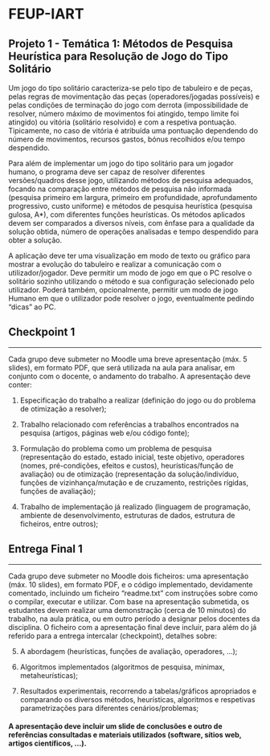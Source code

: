 # FEUP-IART

## Projeto 1 - Temática 1: Métodos de Pesquisa Heurística para Resolução de Jogo do Tipo Solitário 
Um jogo do tipo solitário caracteriza-se pelo tipo de tabuleiro e de peças, pelas regras de movimentação das peças (operadores/jogadas possíveis) e pelas condições de terminação do jogo com derrota (impossibilidade de resolver, número máximo de movimentos foi atingido, tempo limite foi atingido) ou vitória (solitário resolvido) e com a respetiva pontuação. Tipicamente, no caso de vitória é atribuída uma pontuação dependendo do número de movimentos, recursos gastos, bónus recolhidos e/ou tempo
despendido.

Para além de implementar um jogo do tipo solitário para um jogador humano, o programa deve ser capaz de resolver diferentes versões/quadros desse jogo, utilizando métodos de pesquisa adequados, focando na comparação entre métodos de pesquisa não informada (pesquisa primeiro em largura, primeiro em profundidade, aprofundamento progressivo, custo uniforme) e métodos de pesquisa heurística (pesquisa gulosa, A*), com diferentes funções heurísticas. Os métodos aplicados devem ser comparados a diversos níveis, com ênfase para a qualidade da solução obtida, número de operações analisadas e tempo despendido para obter a solução.

A aplicação deve ter uma visualização em modo de texto ou gráfico para mostrar a evolução do tabuleiro e realizar a comunicação com o utilizador/jogador. Deve permitir um modo de jogo em que o PC resolve o solitário sozinho utilizando o método e sua configuração selecionado pelo utilizador. Poderá também, opcionalmente, permitir um modo de jogo Humano em que o utilizador pode resolver o jogo,
eventualmente pedindo “dicas” ao PC. 

## Checkpoint 1
------
Cada grupo deve submeter no Moodle uma breve apresentação (máx. 5 slides), em formato PDF, que será
utilizada na aula para analisar, em conjunto com o docente, o andamento do trabalho. A apresentação deve
conter:

1.  Especificação do trabalho a realizar (definição do jogo ou do problema de otimização a resolver);

2. Trabalho relacionado com referências a trabalhos encontrados na pesquisa (artigos, páginas web e/ou
código fonte);

3. Formulação do problema como um problema de pesquisa (representação do estado, estado
inicial, teste objetivo, operadores (nomes, pré-condições, efeitos e custos), heurísticas/função de avaliação)
ou de otimização (representação da solução/indivíduo, funções de vizinhança/mutação e de cruzamento,
restrições rígidas, funções de avaliação);

4. Trabalho de implementação já realizado (linguagem de programação, ambiente de desenvolvimento, estruturas de dados, estrutura 
de ficheiros, entre outros);

## Entrega Final 1
------

Cada grupo deve submeter no Moodle dois ficheiros: uma apresentação (máx. 10 slides), em formato PDF, e o código implementado, devidamente comentado, incluindo um ficheiro “readme.txt” com instruções sobre como o compilar, executar e utilizar. Com base na apresentação submetida, os estudantes devem realizar uma demonstração (cerca de 10 minutos) do trabalho, na aula prática, ou em outro período a designar pelos docentes da disciplina.
O ficheiro com a apresentação final deve incluir, para além do já referido para a entrega intercalar (checkpoint), detalhes sobre:

5. A abordagem (heurísticas, funções de avaliação, operadores, …);

6. Algoritmos implementados (algoritmos de pesquisa, minimax, metaheurísticas);

7. Resultados experimentais, recorrendo a tabelas/gráficos apropriados e comparando os diversos métodos, heurísticas, algoritmos e respetivas parametrizações para diferentes cenários/problemas;

#### A apresentação deve incluir um slide de conclusões e outro de referências consultadas e materiais utilizados (software, sítios web, artigos científicos, …).
